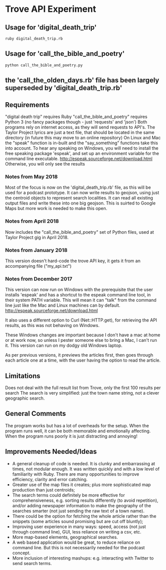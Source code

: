 # Trove API Experiment

## Usage for 'digital_death_trip'
```
ruby digital_death_trip.rb
```

## Usage for 'call_the_bible_and_poetry'
```
python call_the_bible_and_poetry.py
```

## the 'call_the_olden_days.rb' file has been largely superseded by 'digital_death_trip.rb'

## Requirements
"digital death trip" requires Ruby
"call_the_bible_and_poetry" requires Python 3 (no fancy packages though - just 'requests' and 'json')
Both programs rely on internet access, as they will send requests to API's. 
The Taylor Project lyrics are just a text file, that should be located in the same directory (in future this may move to an online repository)
On Linux and Mac the "speak" function is in-built and the "say_something" functions take this into account.
To hear any speaking on Windows, you will need to install the free speaking package 'espeak', and set up an environment variable for the command line executable.
http://espeak.sourceforge.net/download.html
Otherwise, you will only see the results


### Notes from May 2018
Most of the focus is now on the 'digital_death_trip.rb' file, as this will be used for a podcast prototype.
It can now write results to geojson, using just the centroid objects to represent search localities. 
It can read all existing output files and write these into one big geojson. 
This is suirted to Google Maps but more work is needed to make this open.


### Notes from April 2018
Now includes the "call_the_bible_and_poetry" set of Python files, used at Taylor Project gig in April 2018.


### Notes from January 2018
This version doesn't hard-code the trove API key, it gets it from an accompanying file ("my_api.txt")


### Notes from December 2017
This version can now run on Windows with the prerequisite that the user installs 'espeak' and has
a shortcut to the espeak command line tool, in their system PATH variable. 
This will mean it can
"talk" from the command line just like the Mac and Linux machines can by default. 
http://espeak.sourceforge.net/download.html

It also uses a different option to Curl (Net::HTTP.get), for retrieving the API results, as this was not 
behaving on Windows. 

These Windows changes are important because I don't have a mac at home or at work now, so unless I
pester someone else to bring a Mac, I can't run it. This version can run on my dodgy old Windows laptop.

As per previous versions, it previews the articles first, then goes through each article one at a time, 
with the user having the option to read the article. 

## Limitations
Does not deal with the full result list from Trove, only the first 100 results per search
The search is very simplified: just the town name string, not a clever geographic search. 

## General Comments
The program works but has a lot of overheads for the setup. 
When the program runs well, it can be both memorable and emotionally affecting. When the program runs poorly it is just distracting and annoying!

## Improvements Needed/Ideas
- A general cleanup of code is needed. It is clunky and embarrassing at times, not modular enough. It was written quickly and with a low level of familiarity with Ruby. There are many opportunities to improve efficiency, clarity and error catching. 
- Greater use of the map files it creates; plus more sophisticated map production than just centroids;
- The search terms could definitely be more effective for comprehensiveness, e.g. sorting results differently (to avoid repetition), and/or adding newspaper information to make the geography of the searches smarter (not just sending the raw text of a town name). 
- There could be the option for fetching the whole article rather than the snippets (some articles sound promising but are cut off bluntly);
- Improving user experience in many ways: speed, access (not just through command line), GUI, less reliance on writing a csv, etc. 
- More map-based elements, geographical searches.
- A web based application would be great, to reduce reliance on command line. But this is not necessarily needed for the podcast concept.
- More inclusion of interesting mashups: e.g. interacting with Twitter to send search terms.
